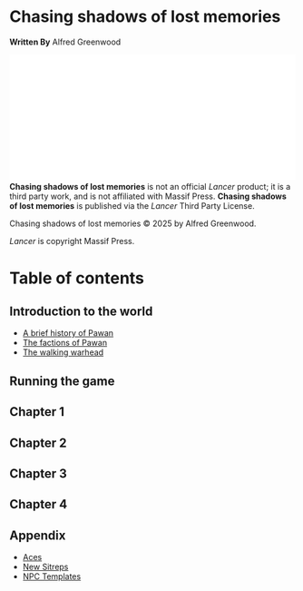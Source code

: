 # Chasing shadows of lost memories

**Written By**
Alfred Greenwood

![Powered by Lancer](Assets/powered_by_Lancer-white.svg)
**Chasing shadows of lost memories** is not an official _Lancer_ product; it is a third party work, and is not affiliated with Massif Press. **Chasing shadows of lost memories** is published via the _Lancer_ Third Party License.

Chasing shadows of lost memories © 2025 by Alfred Greenwood.

_Lancer_ is copyright Massif Press.
# Table of contents
## Introduction to the world
- [A brief history of Pawan](/Introduction/A%20brief%20history%20of%20Pawan.md)
- [The factions of Pawan](/Introduction/The%20factions%20of%20Pawan.md)
- [The walking warhead](/Introduction/The%20walking%20warhead.md)
## Running the game
## Chapter 1
## Chapter 2
## Chapter 3
## Chapter 4
## Appendix
- [Aces](Appendix/Aces.md)
- [New Sitreps](Appendix/Sitreps.md)
- [NPC Templates](Appendix/NPC%20Templates.md)
